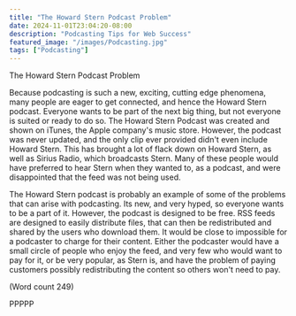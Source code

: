 ```yaml
---
title: "The Howard Stern Podcast Problem"
date: 2024-11-01T23:04:20-08:00
description: "Podcasting Tips for Web Success"
featured_image: "/images/Podcasting.jpg"
tags: ["Podcasting"]
---
```


The Howard Stern Podcast Problem 

Because podcasting is such a new, exciting, cutting
edge phenomena, many people are eager to get
connected, and hence the Howard Stern podcast.
Everyone wants to be part of the next big thing, but not
everyone is suited or ready to do so. The Howard Stern
Podcast was created and shown on iTunes, the Apple
company's music store. However, the podcast was never
updated, and the only clip ever provided didn't even
include Howard Stern. This has brought a lot of flack
down on Howard Stern, as well as Sirius Radio, which
broadcasts Stern. Many of these people would have
preferred to hear Stern when they wanted to, as a
podcast, and were disappointed that the feed was not
being used.

The Howard Stern podcast is probably an example of
some of the problems that can arise with podcasting. Its
new, and very hyped, so everyone wants to be a part of
it. However, the podcast is designed to be free. RSS
feeds are designed to easily distribute files, that can
then be redistributed and shared by the users who
download them. It would be close to impossible for a
podcaster to charge for their content. Either the
podcaster would have a small circle of people who
enjoy the feed, and very few who would want to pay for
it, or be very popular, as Stern is, and have the problem
of paying customers possibly redistributing the content
so others won't need to pay.

(Word count 249)

PPPPP

